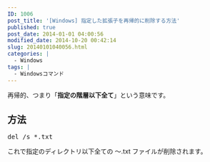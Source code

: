 ```yaml
---
ID: 1006
post_title: '[Windows] 指定した拡張子を再帰的に削除する方法'
published: true
post_date: 2014-01-01 04:00:56
modified_date: 2014-10-20 00:42:14
slug: 20140101040056.html
categories: |
  - Windows
tags: |
  - Windowsコマンド
---
```

再帰的、つまり「<strong>指定の階層以下全て</strong>」という意味です。
<!--more-->
<h2>方法</h2>
<pre class="prettyprint">del /s *.txt</pre>
これで指定のディレクトリ以下全ての ～.txt ファイルが削除されます。